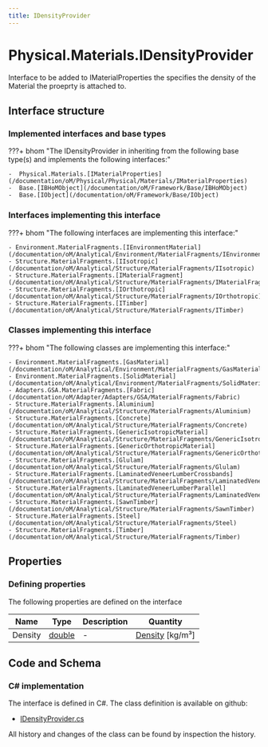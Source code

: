 ```yaml
---
title: IDensityProvider
---
```


# Physical.Materials.IDensityProvider

Interface to be added to IMaterialProperties the specifies the density of the Material the proeprty is attached to.

## Interface structure

### Implemented interfaces and base types

???+ bhom "The IDensityProvider in inheriting from the following base type(s) and implements the following interfaces:"

    -  Physical.Materials.[IMaterialProperties](/documentation/oM/Physical/Physical/Materials/IMaterialProperties)
    -  Base.[IBHoMObject](/documentation/oM/Framework/Base/IBHoMObject)
    -  Base.[IObject](/documentation/oM/Framework/Base/IObject)


### Interfaces implementing this interface

???+ bhom "The following interfaces are implementing this interface:"

    - Environment.MaterialFragments.[IEnvironmentMaterial](/documentation/oM/Analytical/Environment/MaterialFragments/IEnvironmentMaterial)
    - Structure.MaterialFragments.[IIsotropic](/documentation/oM/Analytical/Structure/MaterialFragments/IIsotropic)
    - Structure.MaterialFragments.[IMaterialFragment](/documentation/oM/Analytical/Structure/MaterialFragments/IMaterialFragment)
    - Structure.MaterialFragments.[IOrthotropic](/documentation/oM/Analytical/Structure/MaterialFragments/IOrthotropic)
    - Structure.MaterialFragments.[ITimber](/documentation/oM/Analytical/Structure/MaterialFragments/ITimber)


### Classes implementing this interface

???+ bhom "The following classes are implementing this interface:"

    - Environment.MaterialFragments.[GasMaterial](/documentation/oM/Analytical/Environment/MaterialFragments/GasMaterial)
    - Environment.MaterialFragments.[SolidMaterial](/documentation/oM/Analytical/Environment/MaterialFragments/SolidMaterial)
    - Adapters.GSA.MaterialFragments.[Fabric](/documentation/oM/Adapter/Adapters/GSA/MaterialFragments/Fabric)
    - Structure.MaterialFragments.[Aluminium](/documentation/oM/Analytical/Structure/MaterialFragments/Aluminium)
    - Structure.MaterialFragments.[Concrete](/documentation/oM/Analytical/Structure/MaterialFragments/Concrete)
    - Structure.MaterialFragments.[GenericIsotropicMaterial](/documentation/oM/Analytical/Structure/MaterialFragments/GenericIsotropicMaterial)
    - Structure.MaterialFragments.[GenericOrthotropicMaterial](/documentation/oM/Analytical/Structure/MaterialFragments/GenericOrthotropicMaterial)
    - Structure.MaterialFragments.[Glulam](/documentation/oM/Analytical/Structure/MaterialFragments/Glulam)
    - Structure.MaterialFragments.[LaminatedVeneerLumberCrossbands](/documentation/oM/Analytical/Structure/MaterialFragments/LaminatedVeneerLumberCrossbands)
    - Structure.MaterialFragments.[LaminatedVeneerLumberParallel](/documentation/oM/Analytical/Structure/MaterialFragments/LaminatedVeneerLumberParallel)
    - Structure.MaterialFragments.[SawnTimber](/documentation/oM/Analytical/Structure/MaterialFragments/SawnTimber)
    - Structure.MaterialFragments.[Steel](/documentation/oM/Analytical/Structure/MaterialFragments/Steel)
    - Structure.MaterialFragments.[Timber](/documentation/oM/Analytical/Structure/MaterialFragments/Timber)


## Properties



### Defining properties

The following properties are defined on the interface

| Name             | Type             | Description      | Quantity         |
|------------------|------------------|------------------|------------------|
| Density | [double](https://learn.microsoft.com/en-us/dotnet/api/System.Double?view=netstandard-2.0) | - | [Density](/documentation/oM/Dimensional/Quantities/Attributes/Density) [kg/m³] |


## Code and Schema

### C# implementation

The interface is defined in C#. The class definition is available on github:

- [IDensityProvider.cs](https://github.com/BHoM/BHoM/blob/develop/Physical_oM/Materials\IDensityProvider.cs)

All history and changes of the class can be found by inspection the history.
